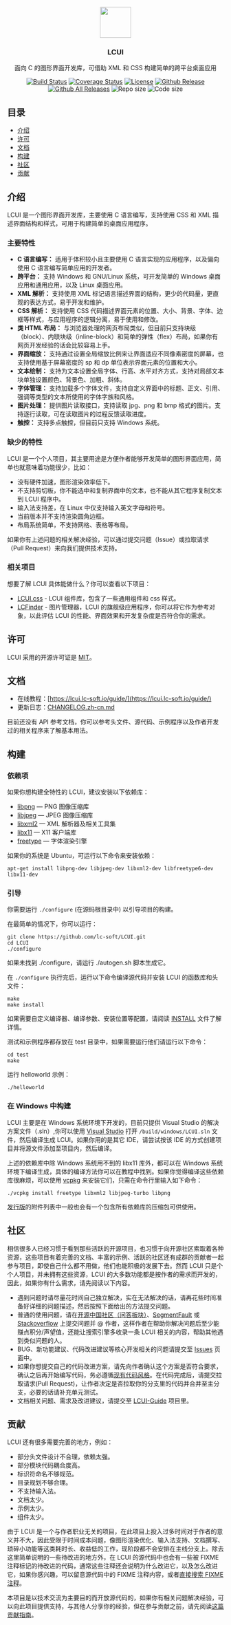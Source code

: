 <p align="center">
  <a href="http://lcui.org/">
    <img src="https://lcui.lc-soft.io/static/images/lcui-logo-lg.png" alt="" width=72 height=72>
  </a>
  <h3 align="center">LCUI</h3>
  <p align="center">
    面向 C 的图形界面开发库，可借助 XML 和 CSS 构建简单的跨平台桌面应用
  </p>
  <p align="center">
    <a href="https://travis-ci.org/lc-soft/LCUI"><img src="https://travis-ci.org/lc-soft/LCUI.png?branch=master" alt="Build Status"></a>
    <a href="https://coveralls.io/github/lc-soft/LCUI?branch=develop"><img src="https://coveralls.io/repos/github/lc-soft/LCUI/badge.svg?branch=develop" alt="Coverage Status"></a>
    <a href="http://opensource.org/licenses/MIT"><img src="https://img.shields.io/github/license/lc-soft/LCUI.svg" alt="License"></a>
    <a href="https://github.com/lc-soft/LCUI/releases"><img src="https://img.shields.io/github/release/lc-soft/LCUI/all.svg" alt="Github Release"></a>
    <a href="https://github.com/lc-soft/LCUI/releases"><img src="https://img.shields.io/github/downloads/lc-soft/LCUI/total.svg" alt="Github All Releases"></a>
    <img src="https://img.shields.io/github/repo-size/lc-soft/LCUI.svg" alt="Repo size">
    <img src="https://img.shields.io/github/languages/code-size/lc-soft/LCUI.svg" alt="Code size">
  </p>
</p>

## 目录

- [介绍](#介绍)
- [许可](#许可)
- [文档](#文档)
- [构建](#构建)
- [社区](#社区)
- [贡献](#贡献)

## 介绍

LCUI 是一个图形界面开发库，主要使用 C 语言编写，支持使用 CSS 和 XML 描述界面结构和样式，可用于构建简单的桌面应用程序。

### 主要特性

- **C 语言编写：** 适用于体积较小且主要使用 C 语言实现的应用程序，以及偏向使用 C 语言编写简单应用的开发者。
- **跨平台：** 支持 Windows 和 GNU/Linux 系统，可开发简单的 Windows 桌面应用和通用应用，以及 Linux 桌面应用。
- **XML 解析：** 支持使用 XML 标记语言描述界面的结构，更少的代码量，更直观的表达方式，易于开发和维护。
- **CSS 解析：** 支持使用 CSS 代码描述界面元素的位置、大小、背景、字体、边框等样式，与应用程序的逻辑分离，易于使用和修改。
- **类 HTML 布局：** 与浏览器处理的网页布局类似，但目前只支持块级（block）、内联块级（inline-block）和简单的弹性（flex）布局，如果你有网页开发经验的话会比较容易上手。
- **界面缩放：** 支持通过设置全局缩放比例来让界面适应不同像素密度的屏幕，也支持使用基于屏幕密度的 sp 和 dp 单位表示界面元素的位置和大小。
- **文本绘制：** 支持为文本设置全局字体、行高、水平对齐方式，支持对局部文本块单独设置颜色、背景色、加粗、斜体。
- **字体管理：** 支持加载多个字体文件，支持自定义界面中的标题、正文、引用、强调等类型的文本所使用的字体字族和风格。
- **图片处理：** 提供图片读取接口，支持读取 jpg、png 和 bmp 格式的图片。支持逐行读取，可在读取图片的过程反馈读取进度。
- **触控：** 支持多点触控，但目前只支持 Windows 系统。

### 缺少的特性

LCUI 是一个个人项目，其主要用途是方便作者能够开发简单的图形界面应用，简单也就意味着功能很少，比如：

- 没有硬件加速，图形渲染效率低下。
- 不支持剪切板，你不能选中和复制界面中的文本，也不能从其它程序复制文本到 LCUI 程序中。
- 输入法支持差，在 Linux 中仅支持输入英文字母和符号。
- 当前版本并不支持渲染圆角边框。
- 布局系统简单，不支持网格、表格等布局。

如果你有上述问题的相关解决经验，可以通过提交问题（Issue）或拉取请求（Pull Request）来向我们提供技术支持。

### 相关项目

想要了解 LCUI 具体能做什么？你可以查看以下项目：

- [LCUI.css](https://github.com/lc-ui/lcui.css) - LCUI 组件库，包含了一些通用组件和 css 样式。
- [LCFinder](https://github.com/lc-soft/LC-Finder) - 图片管理器，LCUI 的旗舰级应用程序，你可以将它作为参考对象，以此评估 LCUI 的性能、界面效果和开发复杂度是否符合你的需求。

## 许可

LCUI 采用的开源许可证是 [MIT](http://opensource.org/licenses/MIT)。

## 文档

- 在线教程：[https://lcui.lc-soft.io/guide/](https://lcui.lc-soft.io/guide/)
- 更新日志：[CHANGELOG.zh-cn.md](CHANGELOG.zh-cn.md)

目前还没有 API 参考文档，你可以参考头文件、源代码、示例程序以及作者开发过的相关程序来了解基本用法。

## 构建

### 依赖项

如果你想构建全特性的 LCUI，建议安装以下依赖库：

- [libpng](http://www.libpng.org/pub/png/libpng.html) — PNG 图像压缩库
- [libjpeg](http://www.ijg.org/) — JPEG 图像压缩库
- [libxml2](http://xmlsoft.org/) — XML 解析器及相关工具集
- [libx11](https://www.x.org/) — X11 客户端库
- [freetype](https://www.freetype.org/) — 字体渲染引擎

如果你的系统是 Ubuntu，可运行以下命令来安装依赖：

    apt-get install libpng-dev libjpeg-dev libxml2-dev libfreetype6-dev libx11-dev

### 引导

你需要运行 `./configure` (在源码根目录中) 以引导项目的构建。

在最简单的情况下，你可以运行：

    git clone https://github.com/lc-soft/LCUI.git
    cd LCUI
    ./configure

如果未找到 ./configure，请运行 ./autogen.sh 脚本生成它。

在 `./configure` 执行完后，运行以下命令编译源代码并安装 LCUI 的函数库和头文件：

    make
    make install

如果需要自定义编译器、编译参数、安装位置等配置，请阅读 [INSTALL](INSTALL) 文件了解详情。

测试和示例程序都存放在 test 目录中，如果需要运行他们请运行以下命令：

    cd test
    make

运行 helloworld 示例：

    ./helloworld

### 在 Windows 中构建

LCUI 主要是在 Windows 系统环境下开发的，目前只提供 Visual Studio 的解决方案文件（.sln）,你可以使用 [Visual Studio](https://visualstudio.microsoft.com/) 打开 `/build/windows/LCUI.sln` 文件，然后编译生成 LCUI。如果你用的是其它 IDE，请尝试按该 IDE 的方式创建项目并将源文件添加至项目内，然后编译。

上述的依赖库中除 Windows 系统用不到的 libx11 库外，都可以在 Windows 系统环境下编译生成，具体的编译方法你可以在教程中找到。如果你觉得编译这些依赖库很麻烦，可以使用 [vcpkg](https://github.com/Microsoft/vcpkg) 来安装它们，只需在命令行里输入如下命令：

    ./vcpkg install freetype libxml2 libjpeg-turbo libpng

[发行版](https://github.com/lc-soft/LCUI/releases)的附件列表中一般也会有一个包含所有依赖库的压缩包可供使用。

## 社区

相信很多人已经习惯于看到那些活跃的开源项目，也习惯于向开源社区索取着各种资源，这些项目有着完善的文档、丰富的示例、活跃的社区还有成群的贡献者一起参与项目，即使自己什么都不用做，他们也能积极的发展下去。然而 LCUI 只是个个人项目，并未拥有这些资源，LCUI 的大多数功能都是按作者的需求而开发的，因此，如果你有什么需求，请先阅读以下内容。

- 遇到问题时请尽量花时间自己独立解决，实在无法解决的话，请再花些时间准备好详细的问题描述，然后按照下面给出的方法提交问题。
- 普通的使用问题，请在[开源中国社区（问答板块）](https://www.oschina.net/question/tag/LCUI)、[SegmentFault](https://segmentfault.com/search?q=LCUI) 或 [Stackoverflow](https://stackoverflow.com/search?q=LCUI) 上提交问题并 @ 作者，这样作者在帮助你解决问题后至少能赚点积分/声望值，还能让搜索引擎多收录一条 LCUI 相关的内容，帮助其他遇到类似问题的人。
- BUG、新功能建议、代码改进建议等核心开发相关的问题请提交至 [Issues](https://github.com/lc-soft/LCUI/issues) 页面中。
- 如果你想提交自己的代码改进方案，请先向作者确认这个方案是否符合要求，确认之后再开始编写代码，务必遵循[现有代码风格](docs/CodingStyle.zh-cn.md)。在代码完成后，请提交拉取请求(Pull Request)，让作者决定是否拉取你的分支里的代码并合并至主分支，必要的话请补充单元测试。
- 文档相关问题、需求及改进建议，请提交至 [LCUI-Guide](https://github.com/lc-ui/LCUI-Guide/issues) 项目里。

## 贡献

LCUI 还有很多需要完善的地方，例如：

- 部分头文件设计不合理，依赖太强。
- 部分模块代码耦合度高。
- 标识符命名不够规范。
- 目录规划不够合理。
- 不支持输入法。
- 文档太少。
- 示例太少。
- 组件太少。

由于 LCUI 是一个与作者职业无关的项目，在此项目上投入过多时间对于作者的意义并不大，因此受限于时间成本问题，像图形渲染优化、输入法支持、文档撰写、琐碎小功能等这类耗时长、收益低的工作，现阶段都不会安排在主线分支上。除去这里简单说明的一些待改进的地方外，在 LCUI 的源代码中也会有一些被 FIXME 注释标记的待改进的代码，通常这些注释还会说明为什么改进它，以及怎么改进它，如果你感兴趣，可以留意源代码中的 FIXME 注释内容，或者[直接搜索 FIXME 注释](https://github.com/lc-soft/LCUI/search?q=FIXME&unscoped_q=FIXME)。

本项目是以技术交流为主要目的而开放源代码的，如果你有相关问题解决经验，可以向此项目提供支持，与其他人分享你的经验，但在参与贡献之前，请先阅读[这篇贡献指南](CONTRIBUTING.md)。
